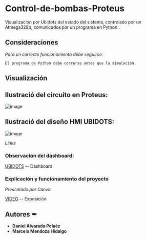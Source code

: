 # Control-de-bombas-Proteus
Visualización por Ubidots del estado del sistema, controlado por un Atmega328p, comunicados por un programa en Python.
## Consideraciones

_Para un correcto funcionamiento debe seguirse:_

```
El programa de Python debe correrse antes que la simulación.
```
## Visualización 

## Ilustració del circuito en Proteus:

![image](https://user-images.githubusercontent.com/69557269/217959778-c540ea2c-f3a1-44d6-9c6a-61bb780df86c.png)

## Ilustració del diseño HMI UBIDOTS:

![image](https://user-images.githubusercontent.com/69557269/217960062-b291ba95-1000-4958-9ed0-6176e82920af.png)

_Links_

### Observación del dashboard:
[UBIDOTS](https://stem.ubidots.com/app/dashboards/public/dashboard/TTgvIShonHfnKSkxQZFwMQsbIeX4XlStqBMYB0rWowU?nonavbar=true) -- Dashboard

### Explicación y funcionamiento del proyecto
_Presentado por Canva_

[VIDEO](https://www.canva.com/design/DAE1pn3Eg34/oXMn2FTiOz5Hzs9sH3YjGQ/watch?utm_content=DAE1pn3Eg34&utm_campaign=designshare&utm_medium=link&utm_source=publishsharelink) -- Exposición

## Autores ✒

* **Daniel Alvarado Pelaéz** 
* **Marcelo Mendoza Hidalgo** 

